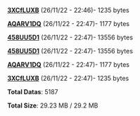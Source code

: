 [**3XCfLUXB**](/data/3XCfLUXB.txt) (26/11/22 - 22:46)- 1235 bytes

[**AQARV1DQ**](/data/AQARV1DQ.txt) (26/11/22 - 22:47)- 1177 bytes

[**458UU5D1**](/data/458UU5D1.txt) (26/11/22 - 22:47)- 13556 bytes

[**458UU5D1**](/data/458UU5D1.txt) (26/11/22 - 22:47)- 13556 bytes

[**AQARV1DQ**](/data/AQARV1DQ.txt) (26/11/22 - 22:47)- 1177 bytes

[**3XCfLUXB**](/data/3XCfLUXB.txt) (26/11/22 - 22:47)- 1235 bytes

**Total Datas**: 5187

**Total Size**: 29.23 MB / 29.2 MB